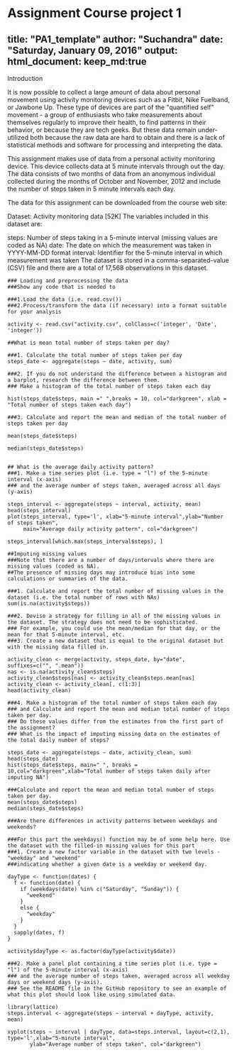 Assignment Course project 1
======================================================================================================

title: "PA1_template"
author: "Suchandra"
date: "Saturday, January 09, 2016"
output:  html_document:
        keep_md:true
---

Introduction

It is now possible to collect a large amount of data about personal movement using activity monitoring devices such as a Fitbit, Nike Fuelband, or Jawbone Up. These type of devices are part of the "quantified self" movement - a group of enthusiasts who take measurements about themselves regularly to improve their health, to find patterns in their behavior, or because they are tech geeks. But these data remain under-utilized both because the raw data are hard to obtain and there is a lack of statistical methods and software for processing and interpreting the data.

This assignment makes use of data from a personal activity monitoring device. This device collects data at 5 minute intervals through out the day. The data consists of two months of data from an anonymous individual collected during the months of October and November, 2012 and include the number of steps taken in 5 minute intervals each day.

The data for this assignment can be downloaded from the course web site:

Dataset: Activity monitoring data [52K]
The variables included in this dataset are:

steps: Number of steps taking in a 5-minute interval (missing values are coded as NA)
date: The date on which the measurement was taken in YYYY-MM-DD format
interval: Identifier for the 5-minute interval in which measurement was taken
The dataset is stored in a comma-separated-value (CSV) file and there are a total of 17,568 observations in this dataset.

```{r, echo=TRUE}
### Loading and preprocessing the data
###Show any code that is needed to

###1.Load the data (i.e. read.csv())
###2.Process/transform the data (if necessary) into a format suitable for your analysis

activity <- read.csv("activity.csv", colClass=c('integer', 'Date', 'integer'))
```

```{r, echo=TRUE, eval=TRUE}
##What is mean total number of steps taken per day?

###1. Calculate the total number of steps taken per day
steps_date <- aggregate(steps ~ date, activity, sum)

###2. If you do not understand the difference between a histogram and a barplot, research the difference between them. 
### Make a histogram of the total number of steps taken each day

hist(steps_date$steps, main =" ",breaks = 10, col="darkgreen", xlab = "Total number of steps taken each day")

###3. Calculate and report the mean and median of the total number of steps taken per day

mean(steps_date$steps)

median(steps_date$steps)
```

```{r, echo=TRUE, eval=TRUE}

## What is the average daily activity pattern?
###1. Make a time series plot (i.e. type = "l") of the 5-minute interval (x-axis) 
### and the average number of steps taken, averaged across all days (y-axis)

steps_interval <- aggregate(steps ~ interval, activity, mean)
head(steps_interval)
plot(steps_interval, type='l', xlab="5-minute interval",ylab="Number of steps taken",
     main="Average daily activity pattern", col="darkgreen")

steps_interval[which.max(steps_interval$steps), ]

##Imputing missing values
###Note that there are a number of days/intervals where there are missing values (coded as NA).
##The presence of missing days may introduce bias into some calculations or summaries of the data.

###1. Calculate and report the total number of missing values in the dataset (i.e. the total number of rows with NAs)
sum(is.na(activity$steps))

###2. Devise a strategy for filling in all of the missing values in the dataset. The strategy does not need to be sophisticated. 
### For example, you could use the mean/median for that day, or the mean for that 5-minute interval, etc.
###3. Create a new dataset that is equal to the original dataset but with the missing data filled in.

activity_clean <- merge(activity, steps_date, by="date", suffixes=c("", ".mean"))
nas <- is.na(activity_clean$steps)
activity_clean$steps[nas] <- activity_clean$steps.mean[nas]
activity_clean <- activity_clean[, c(1:3)]
head(activity_clean)

###4. Make a histogram of the total number of steps taken each day 
### and Calculate and report the mean and median total number of steps taken per day. 
### Do these values differ from the estimates from the first part of the assignment? 
### What is the impact of imputing missing data on the estimates of the total daily number of steps?

steps_date <- aggregate(steps ~ date, activity_clean, sum)
head(steps_date)
hist(steps_date$steps, main=" ", breaks = 10,col="darkgreen",xlab="Total number of steps taken daily after imputing NA")

###Calculate and report the mean and median total number of steps taken per day.
mean(steps_date$steps)
median(steps_date$steps)
```

```{r, echo=TRUE,eval=TRUE}
###Are there differences in activity patterns between weekdays and weekends?

###For this part the weekdays() function may be of some help here. Use the dataset with the filled-in missing values for this part
###1. Create a new factor variable in the dataset with two levels - "weekday" and "weekend" 
###indicating whether a given date is a weekday or weekend day.

dayType <- function(dates) {
  f <- function(date) {
    if (weekdays(date) %in% c("Saturday", "Sunday")) {
      "weekend"
    }
    else {
      "weekday"
    }
  }
  sapply(dates, f)
}

activity$dayType <- as.factor(dayType(activity$date))

###2. Make a panel plot containing a time series plot (i.e. type = "l") of the 5-minute interval (x-axis) 
### and the average number of steps taken, averaged across all weekday days or weekend days (y-axis).
### See the README file in the GitHub repository to see an example of what this plot should look like using simulated data.

library(lattice)
steps.interval <- aggregate(steps ~ interval + dayType, activity, mean)

xyplot(steps ~ interval | dayType, data=steps.interval, layout=c(2,1), type='l',xlab="5-minute interval",
       ylab="Average number of steps taken", col="darkgreen")
```
